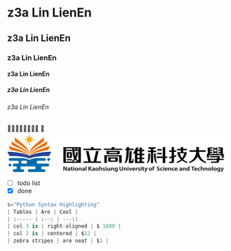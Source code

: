 # z3a Lin LienEn
## z3a Lin LienEn
### z3a Lin LienEn
#### z3a Lin LienEn
##### z3a Lin LienEn
###### z3a Lin LienEn
💩💩💩💩💩💩💩💩 
💩
![nkust](nkust.png "nkust")
- [ ] todo list
- [x] done

```python
s="Python Syntax Highlighting"
| Tables | Are | Cool |
| :----- | :--: | ---:|
| col 3 is | right-aligned | $ 1600 |
| col 2 is | centered | $12 |
| zebra stripes | are neat | $1 |
